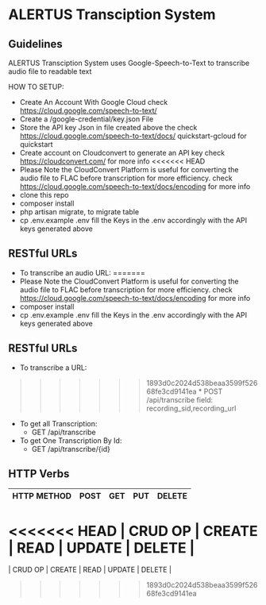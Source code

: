 # ALERTUS Transciption System

## Guidelines

ALERTUS Transciption System uses Google-Speech-to-Text to transcribe audio file to readable text


HOW TO SETUP:
* Create An Account With Google Cloud check https://cloud.google.com/speech-to-text/
* Create a /google-credential/key.json File
* Store the API key Json in file created above the check https://cloud.google.com/speech-to-text/docs/              quickstart-gcloud for quickstart
* Create account on Cloudconvert to generate an API key check https://cloudconvert.com/ for more info
<<<<<<< HEAD
* Please Note the CloudConvert Platform is useful for converting the audio file to FLAC before transcription for more efficiency. check https://cloud.google.com/speech-to-text/docs/encoding for more info
* clone this repo
* composer install
* php artisan migrate, to migrate table
* cp .env.example .env fill the Keys in the .env accordingly with the API keys generated above

## RESTful URLs
* To transcribe an audio URL:
=======
* Please Note the CloudConvert Platform is useful for converting the audio file to FLAC before transcription for      more efficiency. check https://cloud.google.com/speech-to-text/docs/encoding for more info
* composer install
* cp .env.example .env fill the Keys in the .env accordingly with the API keys generated above

## RESTful URLs
* To transcribe a URL:
>>>>>>> 1893d0c2024d538beaa3599f52668fe3cd9141ea
    * POST /api/transcribe
    field: recording_sid,recording_url
* To get all Transcription:
    * GET /api/transcribe
* To get One Transcription By Id:
    * GET /api/transcribe/{id}
## HTTP Verbs

| HTTP METHOD | POST            | GET       | PUT         | DELETE |
| ----------- | --------------- | --------- | ----------- | ------ |
<<<<<<< HEAD
| CRUD OP     | CREATE          | READ      | UPDATE      | DELETE |
=======
| CRUD OP     | CREATE          | READ      | UPDATE      | DELETE |
>>>>>>> 1893d0c2024d538beaa3599f52668fe3cd9141ea
